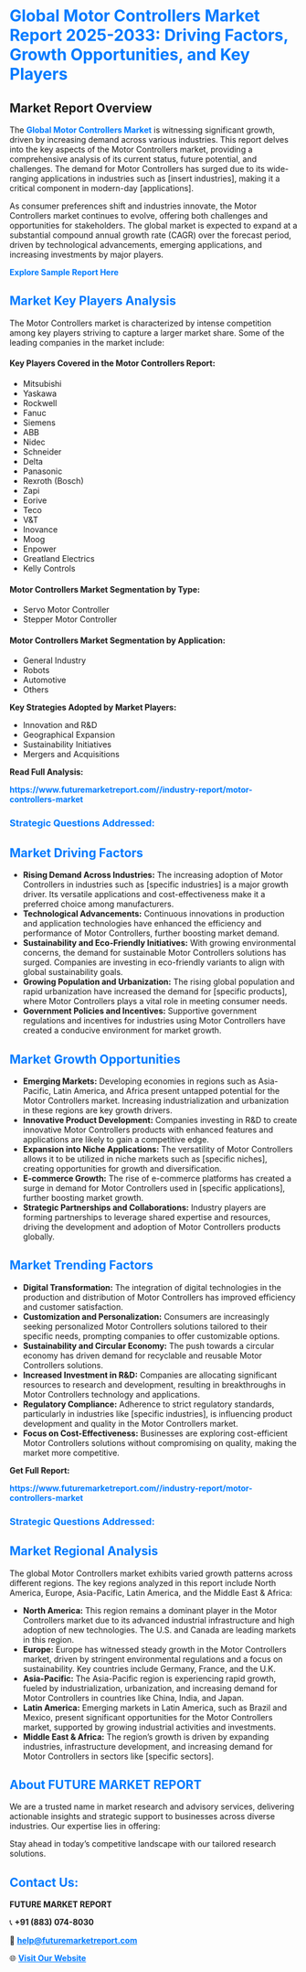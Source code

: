 <h1 style="color: #007BFF;">Global Motor Controllers Market Report 2025-2033: Driving Factors, Growth Opportunities, and Key Players</h1>

<section id="overview">
<h2>Market Report Overview</h2>
<p>The <a href="https://www.futuremarketreport.com//industry-report/motor-controllers-market" style="color: #007BFF; text-decoration: none;"><strong>Global Motor Controllers Market</strong></a> is witnessing significant growth, driven by increasing demand across various industries. This report delves into the key aspects of the Motor Controllers market, providing a comprehensive analysis of its current status, future potential, and challenges. The demand for Motor Controllers has surged due to its wide-ranging applications in industries such as [insert industries], making it a critical component in modern-day [applications].</p>
<p>As consumer preferences shift and industries innovate, the Motor Controllers market continues to evolve, offering both challenges and opportunities for stakeholders. The global market is expected to expand at a substantial compound annual growth rate (CAGR) over the forecast period, driven by technological advancements, emerging applications, and increasing investments by major players.</p>
</section>

<section id="overview">
<p><a href="https://www.futuremarketreport.com//request-sample/reportId=59060" style="color: #007BFF; text-decoration: none;"><strong>Explore Sample Report Here</strong></a></p>
</section>

<section id="key-players">
<h2 style="color: #007BFF;">Market Key Players Analysis</h2>
<p>The Motor Controllers market is characterized by intense competition among key players striving to capture a larger market share. Some of the leading companies in the market include:</p>
<h4>Key Players Covered in the Motor Controllers Report:</h4>
<ul><li>Mitsubishi</li><li>Yaskawa</li><li>Rockwell</li><li>Fanuc</li><li>Siemens</li><li>ABB</li><li>Nidec</li><li>Schneider</li><li>Delta</li><li>Panasonic</li><li>Rexroth (Bosch)</li><li>Zapi</li><li>Eorive</li><li>Teco</li><li>V&amp;T</li><li>Inovance</li><li>Moog</li><li>Enpower</li><li>Greatland Electrics</li><li>Kelly Controls</li></ul>
<h4>Motor Controllers Market Segmentation by Type:</h4>
<ul><li>Servo Motor Controller</li><li>Stepper Motor Controller</li></ul>

<h4>Motor Controllers Market Segmentation by Application:</h4>
<ul><li>General Industry</li><li>Robots</li><li>Automotive</li><li>Others</li></ul>
<p><strong>Key Strategies Adopted by Market Players:</strong></p>
<ul>
<li>Innovation and R&D</li>
<li>Geographical Expansion</li>
<li>Sustainability Initiatives</li>
<li>Mergers and Acquisitions</li>
</ul>
</section>

<section>
<p><strong>Read Full Analysis: </strong></p><a href="https://www.futuremarketreport.com//industry-report/motor-controllers-market" style="color: #007BFF; text-decoration: none;"><strong>https://www.futuremarketreport.com//industry-report/motor-controllers-market</strong></a>
<h3 style="color: #007BFF;">Strategic Questions Addressed:</h3>
</section>

<section id="driving-factors">
<h2 style="color: #007BFF;">Market Driving Factors</h2>
<ul>
<li><strong>Rising Demand Across Industries:</strong> The increasing adoption of Motor Controllers in industries such as [specific industries] is a major growth driver. Its versatile applications and cost-effectiveness make it a preferred choice among manufacturers.</li>
<li><strong>Technological Advancements:</strong> Continuous innovations in production and application technologies have enhanced the efficiency and performance of Motor Controllers, further boosting market demand.</li>
<li><strong>Sustainability and Eco-Friendly Initiatives:</strong> With growing environmental concerns, the demand for sustainable Motor Controllers solutions has surged. Companies are investing in eco-friendly variants to align with global sustainability goals.</li>
<li><strong>Growing Population and Urbanization:</strong> The rising global population and rapid urbanization have increased the demand for [specific products], where Motor Controllers plays a vital role in meeting consumer needs.</li>
<li><strong>Government Policies and Incentives:</strong> Supportive government regulations and incentives for industries using Motor Controllers have created a conducive environment for market growth.</li>
</ul>
</section>

<section id="growth-opportunities">
<h2 style="color: #007BFF;">Market Growth Opportunities</h2>
<ul>
<li><strong>Emerging Markets:</strong> Developing economies in regions such as Asia-Pacific, Latin America, and Africa present untapped potential for the Motor Controllers market. Increasing industrialization and urbanization in these regions are key growth drivers.</li>
<li><strong>Innovative Product Development:</strong> Companies investing in R&D to create innovative Motor Controllers products with enhanced features and applications are likely to gain a competitive edge.</li>
<li><strong>Expansion into Niche Applications:</strong> The versatility of Motor Controllers allows it to be utilized in niche markets such as [specific niches], creating opportunities for growth and diversification.</li>
<li><strong>E-commerce Growth:</strong> The rise of e-commerce platforms has created a surge in demand for Motor Controllers used in [specific applications], further boosting market growth.</li>
<li><strong>Strategic Partnerships and Collaborations:</strong> Industry players are forming partnerships to leverage shared expertise and resources, driving the development and adoption of Motor Controllers products globally.</li>
</ul>
</section>

<section id="trending-factors">
<h2 style="color: #007BFF;">Market Trending Factors</h2>
<ul>
<li><strong>Digital Transformation:</strong> The integration of digital technologies in the production and distribution of Motor Controllers has improved efficiency and customer satisfaction.</li>
<li><strong>Customization and Personalization:</strong> Consumers are increasingly seeking personalized Motor Controllers solutions tailored to their specific needs, prompting companies to offer customizable options.</li>
<li><strong>Sustainability and Circular Economy:</strong> The push towards a circular economy has driven demand for recyclable and reusable Motor Controllers solutions.</li>
<li><strong>Increased Investment in R&D:</strong> Companies are allocating significant resources to research and development, resulting in breakthroughs in Motor Controllers technology and applications.</li>
<li><strong>Regulatory Compliance:</strong> Adherence to strict regulatory standards, particularly in industries like [specific industries], is influencing product development and quality in the Motor Controllers market.</li>
<li><strong>Focus on Cost-Effectiveness:</strong> Businesses are exploring cost-efficient Motor Controllers solutions without compromising on quality, making the market more competitive.</li>
</ul>
</section>

<section>
<p><strong>Get Full Report: </strong></p><a href="https://www.futuremarketreport.com//industry-report/motor-controllers-market" style="color: #007BFF; text-decoration: none;"><strong>https://www.futuremarketreport.com//industry-report/motor-controllers-market</strong></a>
<h3 style="color: #007BFF;">Strategic Questions Addressed:</h3>
</section>


<section id="regional-analysis">
<h2 style="color: #007BFF;">Market Regional Analysis</h2>
<p>The global Motor Controllers market exhibits varied growth patterns across different regions. The key regions analyzed in this report include North America, Europe, Asia-Pacific, Latin America, and the Middle East & Africa:</p>
<ul>
<li><strong>North America:</strong> This region remains a dominant player in the Motor Controllers market due to its advanced industrial infrastructure and high adoption of new technologies. The U.S. and Canada are leading markets in this region.</li>
<li><strong>Europe:</strong> Europe has witnessed steady growth in the Motor Controllers market, driven by stringent environmental regulations and a focus on sustainability. Key countries include Germany, France, and the U.K.</li>
<li><strong>Asia-Pacific:</strong> The Asia-Pacific region is experiencing rapid growth, fueled by industrialization, urbanization, and increasing demand for Motor Controllers in countries like China, India, and Japan.</li>
<li><strong>Latin America:</strong> Emerging markets in Latin America, such as Brazil and Mexico, present significant opportunities for the Motor Controllers market, supported by growing industrial activities and investments.</li>
<li><strong>Middle East & Africa:</strong> The region’s growth is driven by expanding industries, infrastructure development, and increasing demand for Motor Controllers in sectors like [specific sectors].</li>
</ul>
</section>

<footer>
<h2 style="color: #007BFF;">About FUTURE MARKET REPORT</h2>
<p>We are a trusted name in market research and advisory services, delivering actionable insights and strategic support to businesses across diverse industries. Our expertise lies in offering:</p>

<p>Stay ahead in today’s competitive landscape with our tailored research solutions.</p>

<h2 style="color: #007BFF;">Contact Us:</h2>
<p><strong>FUTURE MARKET REPORT</strong></p>
<p>📞 <strong>+91 (883) 074-8030</strong></p>
<p>📧 <strong><a href="mailto:help@futuremarketreport.com" style="color: #007BFF;">help@futuremarketreport.com</a></strong></p>
<p>🌐 <strong><a href="https://www.futuremarketreport.com/" style="color: #007BFF;">Visit Our Website</a></strong></p>
</footer>